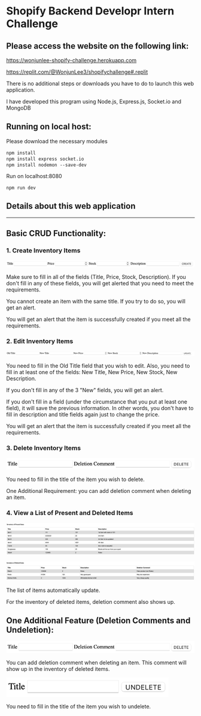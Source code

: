 # Shopify Backend Developr Intern Challenge 


## Please access the website on the following link:
https://wonjunlee-shopify-challenge.herokuapp.com

https://replit.com/@WonjunLee3/shopifychallenge#.replit

There is no additional steps or downloads you have to do to launch this web application.

I have developed this program using Node.js, Express.js, Socket.io and MongoDB

## Running on local host:
Please download the necessary modules
```
npm install
npm install express socket.io
npm install nodemon --save-dev
```

Run on localhost:8080
```
npm run dev
```

## Details about this web application ##
***

Basic CRUD Functionality:
---

### 1. Create Inventory Items

![Screenshot](/Images/readme_image.png?)

Make sure to fill in all of the fields (Title, Price, Stock, Description). If you don't fill in any of these fields, you will get alerted that you need to meet the requirements. 

You cannot create an item with the same title. If you try to do so, you will get an alert.

You will get an alert that the item is successfully created if you meet all the requirements.


### 2. Edit Inventory Items

![Screenshot](/Images/readme_image2.png?)

You need to fill in the Old Title field that you wish to edit. Also, you need to fill in at least one of the fields: New Title, New Price, New Stock, New Description. 

If you don't fill in any of the 3 "New" fields, you will get an alert.

If you don't fill in a field (under the circumstance that you put at least one field), it will save the previous information. In other words, you don't have to fill in description and title fields again just to change the price.

You will get an alert that the item is successfully created if you meet all the requirements.

### 3. Delete Inventory Items

![Screenshot](/Images/readme_image3.png?)

You need to fill in the title of the item you wish to delete. 

One Additional Requirement: you can add deletion comment when deleting an item.


### 4. View a List of Present and Deleted Items

![Screenshot](/Images/readme_image4.png?)

![Screenshot](/Images/readme_image6.png?)

The list of items automatically update. 

For the inventory of deleted items, deletion comment also shows up.


One Additional Feature (Deletion Comments and Undeletion):
---

![Screenshot](/Images/readme_image3.png?)

You can add deletion comment when deleting an item. This comment will show up in the inventory of deleted items.

![Screenshot](/Images/readme_image5.png?)

You need to fill in the title of the item you wish to undelete. 



